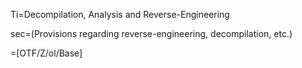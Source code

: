 Ti=Decompilation, Analysis and Reverse-Engineering

sec=(Provisions regarding reverse-engineering, decompilation, etc.)

=[OTF/Z/ol/Base]